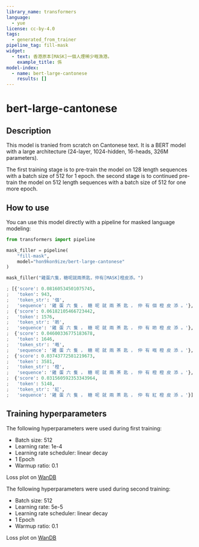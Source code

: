 ```yaml
---
library_name: transformers
language:
  - yue
license: cc-by-4.0
tags:
  - generated_from_trainer
pipeline_tag: fill-mask
widget:
  - text: 香港原本[MASK]一個人煙稀少嘅漁港。
    example_title: 係
model-index:
  - name: bert-large-cantonese
    results: []
---
```


# bert-large-cantonese

## Description

This model is tranied from scratch on Cantonese text. It is a BERT model with a large architecture (24-layer, 1024-hidden, 16-heads, 326M parameters).

The first training stage is to pre-train the model on 128 length sequences with a batch size of 512 for 1 epoch. the second stage is to continued pre-train the model on 512 length sequences with a batch size of 512 for one more epoch.

## How to use

You can use this model directly with a pipeline for masked language modeling:

```python
from transformers import pipeline

mask_filler = pipeline(
    "fill-mask",
    model="hon9kon9ize/bert-large-cantonese"
)

mask_filler("雞蛋六隻，糖呢就兩茶匙，仲有[MASK]橙皮添。")

; [{'score': 0.08160534501075745,
;   'token': 943,
;   'token_str': '個',
;   'sequence': '雞 蛋 六 隻 ， 糖 呢 就 兩 茶 匙 ， 仲 有 個 橙 皮 添 。'},
;  {'score': 0.06182105466723442,
;   'token': 1576,
;   'token_str': '啲',
;   'sequence': '雞 蛋 六 隻 ， 糖 呢 就 兩 茶 匙 ， 仲 有 啲 橙 皮 添 。'},
;  {'score': 0.04600336775183678,
;   'token': 1646,
;   'token_str': '嘅',
;   'sequence': '雞 蛋 六 隻 ， 糖 呢 就 兩 茶 匙 ， 仲 有 嘅 橙 皮 添 。'},
;  {'score': 0.03743772581219673,
;   'token': 3581,
;   'token_str': '橙',
;   'sequence': '雞 蛋 六 隻 ， 糖 呢 就 兩 茶 匙 ， 仲 有 橙 橙 皮 添 。'},
;  {'score': 0.031560592353343964,
;   'token': 5148,
;   'token_str': '紅',
;   'sequence': '雞 蛋 六 隻 ， 糖 呢 就 兩 茶 匙 ， 仲 有 紅 橙 皮 添 。'}]
```

## Training hyperparameters

The following hyperparameters were used during first training:

- Batch size: 512
- Learning rate: 1e-4
- Learning rate scheduler: linear decay
- 1 Epoch
- Warmup ratio: 0.1

Loss plot on [WanDB](https://api.wandb.ai/links/indiejoseph/v3ljlpmp)

The following hyperparameters were used during second training:

- Batch size: 512
- Learning rate: 5e-5
- Learning rate scheduler: linear decay
- 1 Epoch
- Warmup ratio: 0.1

Loss plot on [WanDB](https://api.wandb.ai/links/indiejoseph/vcm3q1ef)
